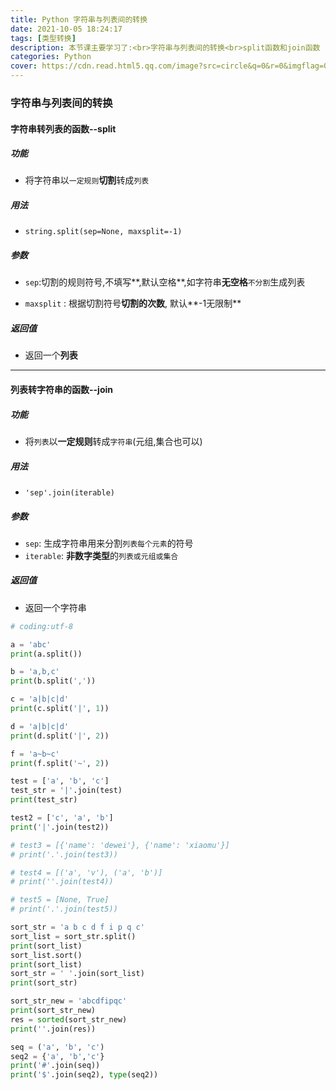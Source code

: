 ```yaml
---
title: Python 字符串与列表间的转换
date: 2021-10-05 18:24:17
tags: [类型转换]
description: 本节课主要学习了:<br>字符串与列表间的转换<br>split函数和join函数
categories: Python
cover: https://cdn.read.html5.qq.com/image?src=circle&q=0&r=0&imgflag=0&cdn_cache=1800&w=0&h=0&imageUrl=https://learnonly-7.oss-cn-qingdao.aliyuncs.com/2021-10-5/1.png
---
```


### 字符串与列表间的转换

#### 字符串转列表的函数--split

##### 功能

- 将字符串以`一定规则`**切割**转成`列表`

##### 用法

- `string.split(sep=None, maxsplit=-1)`

##### 参数

- `sep`:切割的规则符号,不填写**,默认空格**,如字符串**无空格**`不分割`生成列表

- `maxsplit` : 根据切割符号**切割的次数**, 默认**-1无限制**

##### 返回值

- 返回一个**列表**

----------------------

#### 列表转字符串的函数--join

##### 功能

- 将`列表`以**一定规则**转成`字符串`(元组,集合也可以)

##### 用法

- `'sep'.join(iterable)`

##### 参数

- `sep`: 生成字符串用来分割`列表每个元素`的符号
- `iterable`: **非数字类型**的`列表或元组或集合`

##### 返回值

- 返回一个字符串

```python
# coding:utf-8

a = 'abc'
print(a.split())

b = 'a,b,c'
print(b.split(','))

c = 'a|b|c|d'
print(c.split('|', 1))

d = 'a|b|c|d'
print(d.split('|', 2))

f = 'a~b~c'
print(f.split('~', 2))

test = ['a', 'b', 'c']
test_str = '|'.join(test)
print(test_str)

test2 = ['c', 'a', 'b']
print('|'.join(test2))

# test3 = [{'name': 'dewei'}, {'name': 'xiaomu'}]
# print('.'.join(test3))

# test4 = [('a', 'v'), ('a', 'b')]
# print(''.join(test4))

# test5 = [None, True]
# print('.'.join(test5))

sort_str = 'a b c d f i p q c'
sort_list = sort_str.split()
print(sort_list)
sort_list.sort()
print(sort_list)
sort_str = ' '.join(sort_list)
print(sort_str)

sort_str_new = 'abcdfipqc'
print(sort_str_new)
res = sorted(sort_str_new)
print(''.join(res))

seq = ('a', 'b', 'c')
seq2 = {'a', 'b','c'}
print('#'.join(seq))
print('$'.join(seq2), type(seq2))

```


